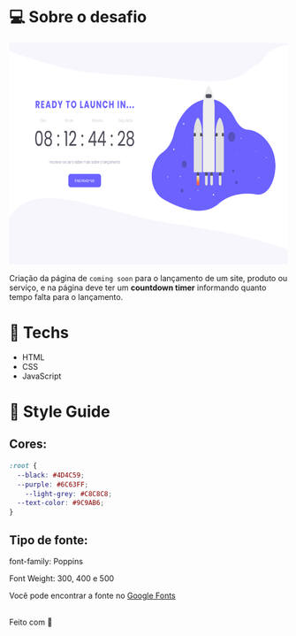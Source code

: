 # 💻 Sobre o desafio

<p align="center"><img height="400px" src="./interface/Countdown.png" alt="Interface do Desafio Countdown"></p>

Criação da página de `coming soon` para o lançamento de um site, produto ou serviço, e na página deve ter um **countdown timer** informando quanto tempo falta para o lançamento.


# 🚀 **Techs**


- HTML
- CSS
- JavaScript


# 🎨 Style Guide



## **Cores:**

```css
:root {
  --black: #4D4C59;
  --purple: #6C63FF;
	--light-grey: #C8C8C8;
  --text-color: #9C9AB6;
}
```

## **Tipo de fonte:**

font-family: Poppins <br>

Font Weight: 300, 400 e 500 <br>

Você pode encontrar a fonte no [Google Fonts](https://fonts.google.com/) <br><br>

Feito com 💜
